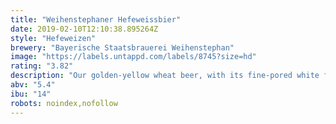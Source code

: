 ```yaml
---
title: "Weihenstephaner Hefeweissbier"
date: 2019-02-10T12:10:38.895264Z
style: "Hefeweizen"
brewery: "Bayerische Staatsbrauerei Weihenstephan"
image: "https://labels.untappd.com/labels/8745?size=hd"
rating: "3.82"
description: "Our golden-yellow wheat beer, with its fine-pored white foam, smells of cloves and impresses consumers with its refreshing banana flavour. It is full bodied and with a smooth yeast taste. To be enjoyed at any time (always a pleasure / enjoyment), goes excellently with fish and seafood, with spicy cheese and especially with the traditional Bavarian veal sausage. Brewed according to our centuries-old brewing tradition on the Weihenstephan hill."
abv: "5.4"
ibu: "14"
robots: noindex,nofollow
---
```

